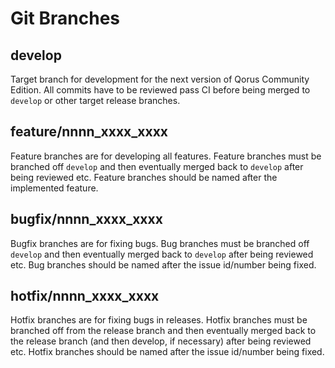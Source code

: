 # Git Branches

## develop
Target branch for development for the next version of Qorus Community Edition.  All commits have to be reviewed pass CI before being merged to `develop` or other target release branches.

## feature/nnnn_xxxx_xxxx
Feature branches are for developing all features. Feature branches must be branched off `develop` and then eventually merged back to `develop` after being reviewed etc. Feature branches should be named after the implemented feature.

## bugfix/nnnn_xxxx_xxxx
Bugfix branches are for fixing bugs. Bug branches must be branched off `develop` and then eventually merged back to `develop` after being reviewed etc. Bug branches should be named after the issue id/number being fixed.

## hotfix/nnnn_xxxx_xxxx
Hotfix branches are for fixing bugs in releases. Hotfix branches must be branched off from the release branch and then eventually merged back to the release branch (and then develop, if necessary) after being reviewed etc. Hotfix branches should be named after the issue id/number being fixed.